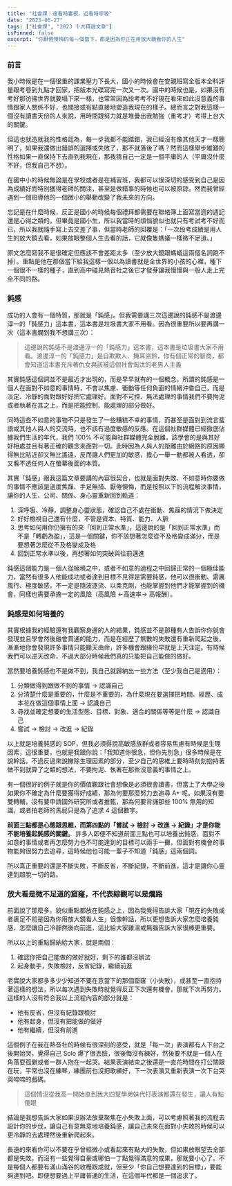 ```yaml
---
title: "社會課｜遠看時審視，近看時呼吸"
date: "2023-06-27"
tags: ["社會課", "2023 十大精選文章"]
isPinned: false
excerpt: "你厭倦懊悔的每一個當下，都是因為你正在用放大鏡看你的人生"
---
```

### 前言
我小時候是在一個很重的課業壓力下長大，國小的時候會在安親班寫全版本全科評量跟考卷到九點才回家，把版本光碟寫完一次又一次。國中的時候也是，如果沒有考好那彷彿世界就要塌下來一樣，也常常因為段考考不好現在看來如此沒意義的事情跟家人關係不好，也間接或有點直接地塑造我現在的樣子。總而言之對我這樣一個沒有讀書天份的人來說，用時間跟努力就是堆疊出我勉強（重考才）考得上台大的關鍵。

但這也就造就我的性格認為，每一步我都不能踏錯，我已經沒有像其他天才一樣聰明了，如果我還做出錯誤的選擇或失敗了，那不就落後了嗎？然而這樣舉步維艱的性格如果一直保持下去直到我現在，那我猜自己一定是一個平庸的人（平庸沒什麼不好，但我自己不想）。

在國中小的時候無論是在學校或者是在補習班，我都可以很深切的感受到自己是因為成績好而特別獲得老師的關注，甚至是做錯事的時候也可以被原諒。然而我曾經遇到一個班導他的一個微小的舉動改變了我未來的方向。

忘記是在什麼時候，反正是國小的時候每個禮拜都需要在聯絡簿上面寫當週的週記還是心得之類的。但畢竟是國小生，所以我當時的煩惱貌似也就只有考試考不好而已，所以我就隨手寫上去交差了事，但當時老師的回覆是：「一次段考成績是用人生的放大鏡去看，如果放眼整個人生去看的話，它就像隻螞蟻一樣微不足道。」

原文怎麼寫我不是很確定但應該不會差距太多（至少放大鏡跟螞蟻這兩個名詞跑不掉）。重點是他在那個當下給我這樣一個以為讀書就是全世界的小孩的心裡，種下一個很不一樣的種子，直到高中碰見熱音社之後它才發芽讓我慢慢與一般人走上完全不同的路。

### 鈍感
成功的人會有一個特質，那就是「鈍感」。但我需要講三次這邊說的鈍感不是渡邊淳一的「鈍感力」這本書，這本書是垃圾書大家不用看。因為很重要所以要再講一次（這本書爛到我不想講三次）：

> 這邊說的鈍感不是渡邊淳一的「鈍感力」這本書，這本書是垃圾書大家不用看。渡邊淳一的「鈍感力」是自欺欺人、掩耳盜鈴，你有個正常的智商，都會知道這本書充斥著仇女與該被這個社會淘汰的老男人主義

其實鈍感這個詞並不是最近才出現的，而是早早就有的一個概念。所謂的鈍感是一個人在面對不如意的事情時，不會以焦慮、衝動等任何負面的情緒沖昏自己，而是淡定、冷靜的面對跟好好把它處理好。面對不可控、無法處理的事情我們不要拘泥或者執著在其之上，而是把能控制、能處理的部分做好。

同時這些不如意的事物不只是發生了一些糟糕不幸的事情，而甚至是面對到流言蜚語或其他人與人的交流時，也不該有過度敏感的反應。在這個社群媒體已經徹底佔據我們生活的年代，我們 100% 不可能與社群媒體完全脫離，該學會的是與其好好相處並且有著正確的觀念來面對一切。此時因為人與人的距離由於網路的原因顯得無比貼近卻又無比遙遠，反而讓人們更加的敏感，擔心一舉一動都被人看透，卻又看不透任何人在螢幕後面的本質。

其實「鈍感」跟我這篇文章要講的內容很契合，也就是面對失敗、不如意時你要做的事情不應該是過度焦躁、手足無措、厭倦懊悔，而是按照以下的流程解決事情，讓你的人生、公司、關係、身心靈重新回到軌道：

1. 深呼吸、冷靜，調整身心靈狀態，確認自己不處在衝動、焦躁的情況下做決定
1. 好好檢視自己還有什麼，不管是資本、特質、能力、人脈
1. 思考如何用你仍擁有的來「回到正常水準」，這邊說的是「回到正常水準」而不是「轉虧為盈」，這是一個關鍵，你不該想著怎麼從不及格變成滿分，而是要想著怎麼從不及格變成及格
1. 回到正常水準以後，再想著如何突破與往前邁進

鈍感這個能力是一個人從絕境之中，或者不如意的過程之中回歸正常的一個極佳能力，當然有很多人他能成功或者達到目標不見得是需要鈍感，他可以很衝動、雷厲風行、極度敏感，不一定是隨波逐流、以柔克剛，也能掌握到他們才能掌握到的機會，同樣也需要承擔一定的風險（高風險 ←高速率→ 高報酬）。

### 鈍感是如何培養的
其實根據我的經驗還有我觀察身邊的人的結果，鈍感並不是那種有人告訴你你就會發現並且學會然後融會貫通的能力，而是在經歷了無數的失敗還有重新爬起之後，漸漸地你會發現許多事情只能聽天由命，許多機會跟緣份早就是上天注定。有時候我們可以逆天改命，不過大部分時候我們真的只能把自己能做的做好。

當然要培養鈍感也不是做不到，我自己就歸納出一些方法（至少我自己是適用）：

1. 分類做得到跟做不到的事情 → 認識自己
1. 分清楚什麼是重要的，什麼是不重要的，為什麼現在要選擇把時間、經歷、成本花在做這個事情上面 → 認識自己
1. 尋找並確定想要的生活型態、目標、對象、適合的關係等等是什麼 → 認識自己
1. 嘗試 → 檢討 → 改進 → 紀錄

以上就是培養鈍感的 SOP，但我必須得說高敏感族群或者容易焦慮有時候是生理因素，這很重要，也就是我跟你說：「我知道你很急，但你先別急」很多時候是在說幹話。不過反過來說撇除生理因素的部分，至少自己的思維上要時時刻刻抱持著做不到就算了之類的想法，不要拘泥、執著在那些沒意義的事情之上。

有一個很好的例子就是你的價值觀跟社會想像是必須很會讀書，但當上了大學之後如果你不確定為什麼要獲得好成績，那為何要那麼努力去追尋 A+ 呢。如果沒有要雙轉輔，沒有要申請國外研究所或者推甄，那為何要背誦那些 100% 無用的知識，或者拍老師的馬屁只是為了追求 4 這個數字。

**前面三點都是心態跟思維，而第四點的「嘗試 → 檢討 → 改進 → 紀錄」才是你能不能培養起鈍感的關鍵。** 許多人即便不知道前面三點也可以培養出鈍感，面對不如意的事情或者再怎麼努力也不可能達到的目標可以兩手一攤，但面對有機會的事物能夠很努力去追尋，這時候他也可能一輩子不知道「鈍感」這兩個詞。

所以真正重要的還是不斷失敗，不斷反省，不斷紀錄，不斷前進，這才是讓你心靈達到超脫一切的路。

### 放大看是微不足道的窟窿，不代表綜觀可以是爛路
前面說了那麼多，貌似重點都放在鈍感之上，因為我覺得告訴大家「現在的失敗或者裹足不前是因為你用放大鏡看人生」很像幹話，所以更想告訴大家怎麼培養鈍感、怎麼讓自己冷靜然後向前進，這比給大家雞湯或無腦告訴大家很棒更重要。

所以以上的重點歸納給大家，就是兩個：

1. 確認你把自己能做的做好就好，剩下的誰都沒辦法
1. 起身動手，失敗檢討，反省紀錄，繼續前進

老實說大家都多多少少知道不要在意當下的那個窟窿（小失敗），或甚至一直抱持著這樣的想法，所以每次遇到失敗時就覺得反正下次還有機會，那就下次再努力。這樣的人沒有符合我以上流程內容的部分就是：

- 他有反省，但沒有紀錄跟檢討
- 他有起身，但沒有把能做的做好
- 他有繼續，但沒有前進

這個例子在我在熱音社的時候有很深刻的感受，就是「每一次」表演都有人下台之後開始哭，覺得自己 Solo 爆了很丟臉，很後悔沒有練好，然後要不就是一個人在角落耍孤僻或者一群人抱在一起哭。結果表演結束之後還是一直花時間在打公關跟在玩，平常也沒在練琴，練團前也沒把歌練好，下一次表演又重新表演一次下台哭哭啼啼的戲碼。

> 這個情況從我高一開始直到我大四幫學弟妹代打表演都還在發生，讓人有點傻眼

結論是我想告訴大家如果沒辦法放棄聚焦在小失敗上面，可以考慮照著我的流程去設計你的步伐，讓自己有意無意地培養鈍感，讓自己未來在面對小失敗的時候可以更冷靜的去處理然後重新爬起來。

長遠的來看你可以不要在乎曾經微小或看起來有點大的失敗，但如果放眼望去全部都是失敗，而沒有一些覺得自豪或哪怕一丁點覺得滿意的成果，那就要小心了。不是每個人都要有滿山滿谷的收穫跟成就，但至少「你自己想要達到的目標」，要能夠達到吧。即便想要過上平庸普通的生活，在這個年代都是一個追求了。